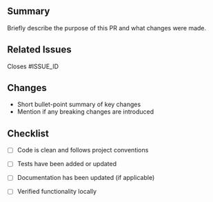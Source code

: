 ## Summary

Briefly describe the purpose of this PR and what changes were made.

## Related Issues

Closes #ISSUE_ID

## Changes

- Short bullet-point summary of key changes
- Mention if any breaking changes are introduced

## Checklist

- [ ] Code is clean and follows project conventions
- [ ] Tests have been added or updated
- [ ] Documentation has been updated (if applicable)
- [ ] Verified functionality locally

